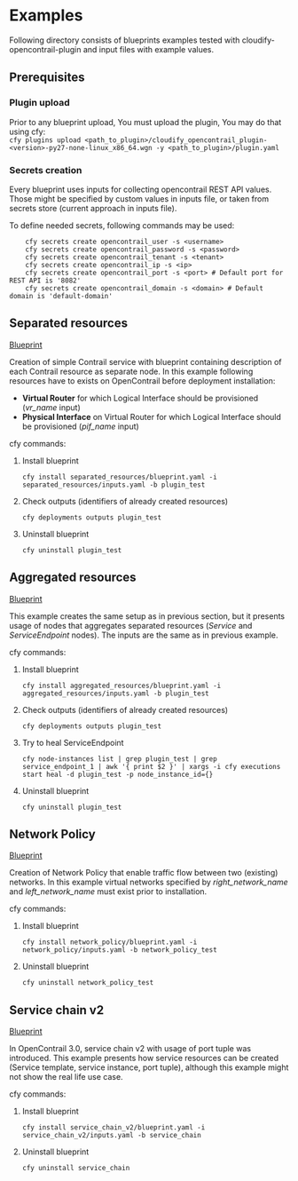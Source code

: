 # Examples
Following directory consists of blueprints examples tested with cloudify-opencontrail-plugin and input files with example values.  

## Prerequisites 
### Plugin upload 
Prior to any blueprint upload, You must upload the plugin, You may do that using cfy:\
     ```
     cfy plugins upload <path_to_plugin>/cloudify_opencontrail_plugin-<version>-py27-none-linux_x86_64.wgn -y <path_to_plugin>/plugin.yaml
     ``` 
     
### Secrets creation
Every blueprint uses inputs for collecting opencontrail REST API values. 
Those might be specified by custom values in inputs file, or taken from secrets store (current approach in inputs file).

To define needed secrets, following commands may be used:
```
    cfy secrets create opencontrail_user -s <username>
    cfy secrets create opencontrail_password -s <password>
    cfy secrets create opencontrail_tenant -s <tenant>
    cfy secrets create opencontrail_ip -s <ip>
    cfy secrets create opencontrail_port -s <port> # Default port for REST API is '8082'
    cfy secrets create opencontrail_domain -s <domain> # Default domain is 'default-domain'
```

## Separated resources 
[Blueprint](separated_resources/blueprint.yaml)

Creation of simple Contrail service with blueprint containing description of each Contrail resource as separate node.
In this example following resources have to exists on OpenContrail before deployment installation:
- **Virtual Router** for which Logical Interface should be provisioned (*vr_name* input) 
- **Physical Interface** on Virtual Router for which Logical Interface should be provisioned (*pif_name* input)

cfy commands:
1) Install blueprint
     ```
     cfy install separated_resources/blueprint.yaml -i separated_resources/inputs.yaml -b plugin_test
     ```
 
2) Check outputs (identifiers of already created resources) 
    ```
    cfy deployments outputs plugin_test
    ```

3) Uninstall blueprint
    ```
    cfy uninstall plugin_test
    ```
    
## Aggregated resources
[Blueprint](aggregated_resources/blueprint.yaml)

This example creates the same setup as in previous section, but it presents usage of nodes that aggregates separated resources (*Service* and *ServiceEndpoint* nodes).
The inputs are the same as in previous example.

cfy commands:
1) Install blueprint
    ```
    cfy install aggregated_resources/blueprint.yaml -i aggregated_resources/inputs.yaml -b plugin_test
    ```
    
2) Check outputs (identifiers of already created resources)
    ```
    cfy deployments outputs plugin_test
    ```
 
3) Try to heal ServiceEndpoint
    ```
    cfy node-instances list | grep plugin_test | grep service_endpoint_1 | awk '{ print $2 }' | xargs -i cfy executions start heal -d plugin_test -p node_instance_id={} 
    ```   
    
5) Uninstall blueprint
    ```
    cfy uninstall plugin_test
    ```
    
## Network Policy 
[Blueprint](network_policy/blueprint.yaml)

Creation of Network Policy that enable traffic flow between two (existing) networks.
In this example virtual networks specified by *right_network_name* and *left_network_name* must exist prior to installation.

cfy commands:
1) Install blueprint
     ```
     cfy install network_policy/blueprint.yaml -i network_policy/inputs.yaml -b network_policy_test
     ```
 
2) Uninstall blueprint
    ```
    cfy uninstall network_policy_test
    
## Service chain v2
[Blueprint](service_chain_v2/blueprint.yaml)

In OpenContrail 3.0, service chain v2 with usage of port tuple was introduced. 
This example presents how service resources can be created (Service template, service instance, port tuple), although this example might not show the real life use case.

cfy commands:
1) Install blueprint
     ```
     cfy install service_chain_v2/blueprint.yaml -i service_chain_v2/inputs.yaml -b service_chain
     ```
 
2) Uninstall blueprint
    ```
    cfy uninstall service_chain